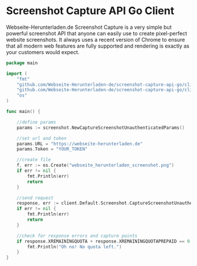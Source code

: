 # Screenshot Capture API Go Client

Webseite-Herunterladen.de Screenshot Capture is a very simple but powerful screenshot API that anyone can easily use to create pixel-perfect website screenshots. It always uses a recent version of Chrome to ensure that all modern web features are fully supported and rendering is exactly as your customers would expect.

```go
package main

import (
	"fmt"
	"github.com/Webseite-Herunterladen-de/screenshot-capture-api-go/client"
	"github.com/Webseite-Herunterladen-de/screenshot-capture-api-go/client/screenshot"
	"os"
)

func main() {

	//define params
	params := screenshot.NewCaptureScreenshotUnauthenticatedParams()

	//set url and token
	params.URL = "https://webseite-herunterladen.de"
	params.Token = "YOUR_TOKEN"

	//create file
	f, err := os.Create("webseite_herunterladen_screenshot.png")
	if err != nil {
		fmt.Println(err)
		return
	}

	//send request
	response, err := client.Default.Screenshot.CaptureScreenshotUnauthenticated(params, f)
	if err != nil {
		fmt.Println(err)
		return
	}

	//check for response errors and capture points
	if response.XREMAININGQUOTA + response.XREMAININGQUOTAPREPAID == 0 {
		fmt.Println("Oh no! No quota left.")
	}
}

```